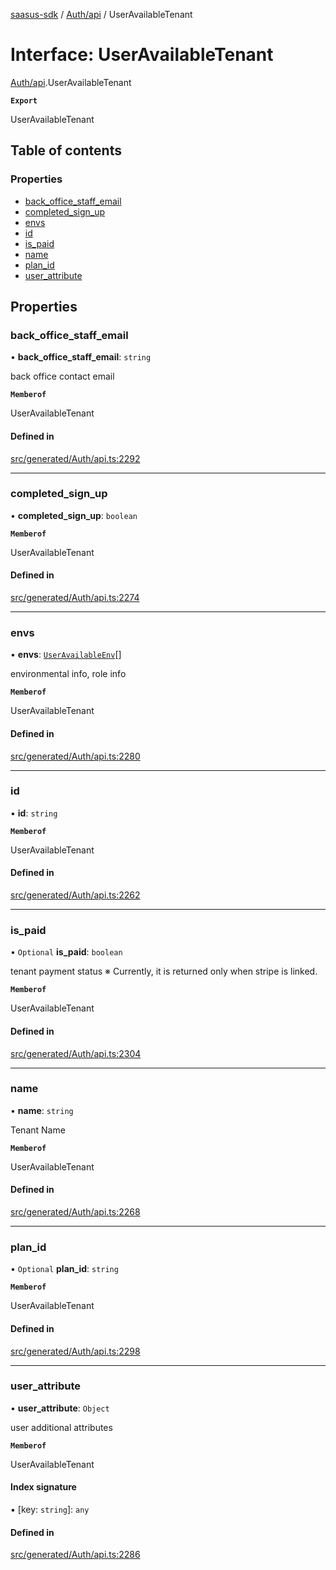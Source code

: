 [saasus-sdk](../README.md) / [Auth/api](../modules/Auth_api.md) / UserAvailableTenant

# Interface: UserAvailableTenant

[Auth/api](../modules/Auth_api.md).UserAvailableTenant

**`Export`**

UserAvailableTenant

## Table of contents

### Properties

- [back\_office\_staff\_email](Auth_api.UserAvailableTenant.md#back_office_staff_email)
- [completed\_sign\_up](Auth_api.UserAvailableTenant.md#completed_sign_up)
- [envs](Auth_api.UserAvailableTenant.md#envs)
- [id](Auth_api.UserAvailableTenant.md#id)
- [is\_paid](Auth_api.UserAvailableTenant.md#is_paid)
- [name](Auth_api.UserAvailableTenant.md#name)
- [plan\_id](Auth_api.UserAvailableTenant.md#plan_id)
- [user\_attribute](Auth_api.UserAvailableTenant.md#user_attribute)

## Properties

### back\_office\_staff\_email

• **back\_office\_staff\_email**: `string`

back office contact email

**`Memberof`**

UserAvailableTenant

#### Defined in

[src/generated/Auth/api.ts:2292](https://github.com/saasus-platform/saasus-sdk-javascript/blob/c67ac22/src/generated/Auth/api.ts#L2292)

___

### completed\_sign\_up

• **completed\_sign\_up**: `boolean`

**`Memberof`**

UserAvailableTenant

#### Defined in

[src/generated/Auth/api.ts:2274](https://github.com/saasus-platform/saasus-sdk-javascript/blob/c67ac22/src/generated/Auth/api.ts#L2274)

___

### envs

• **envs**: [`UserAvailableEnv`](Auth_api.UserAvailableEnv.md)[]

environmental info, role info

**`Memberof`**

UserAvailableTenant

#### Defined in

[src/generated/Auth/api.ts:2280](https://github.com/saasus-platform/saasus-sdk-javascript/blob/c67ac22/src/generated/Auth/api.ts#L2280)

___

### id

• **id**: `string`

**`Memberof`**

UserAvailableTenant

#### Defined in

[src/generated/Auth/api.ts:2262](https://github.com/saasus-platform/saasus-sdk-javascript/blob/c67ac22/src/generated/Auth/api.ts#L2262)

___

### is\_paid

• `Optional` **is\_paid**: `boolean`

tenant payment status ※ Currently, it is returned only when stripe is linked.

**`Memberof`**

UserAvailableTenant

#### Defined in

[src/generated/Auth/api.ts:2304](https://github.com/saasus-platform/saasus-sdk-javascript/blob/c67ac22/src/generated/Auth/api.ts#L2304)

___

### name

• **name**: `string`

Tenant Name

**`Memberof`**

UserAvailableTenant

#### Defined in

[src/generated/Auth/api.ts:2268](https://github.com/saasus-platform/saasus-sdk-javascript/blob/c67ac22/src/generated/Auth/api.ts#L2268)

___

### plan\_id

• `Optional` **plan\_id**: `string`

**`Memberof`**

UserAvailableTenant

#### Defined in

[src/generated/Auth/api.ts:2298](https://github.com/saasus-platform/saasus-sdk-javascript/blob/c67ac22/src/generated/Auth/api.ts#L2298)

___

### user\_attribute

• **user\_attribute**: `Object`

user additional attributes

**`Memberof`**

UserAvailableTenant

#### Index signature

▪ [key: `string`]: `any`

#### Defined in

[src/generated/Auth/api.ts:2286](https://github.com/saasus-platform/saasus-sdk-javascript/blob/c67ac22/src/generated/Auth/api.ts#L2286)
